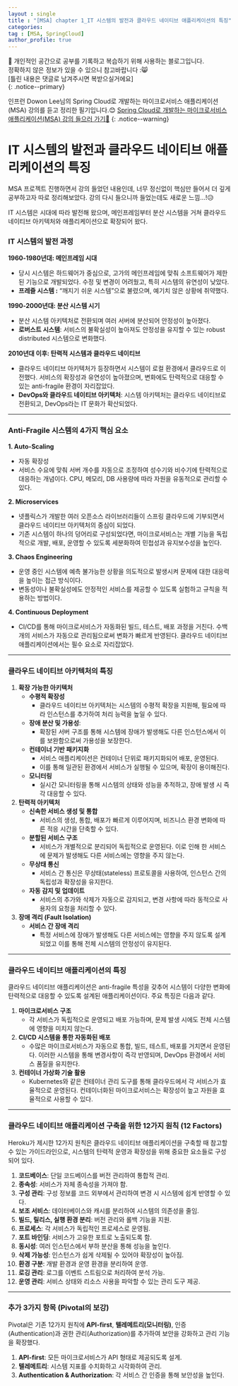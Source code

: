 ```yaml
---
layout : single
title : "[MSA] chapter 1_IT 시스템의 발전과 클라우드 네이티브 애플리케이션의 특징"
categories: 
tag : [MSA, SpringCloud]
author_profile: true
---
```


📌 개인적인 공간으로 공부를 기록하고 복습하기 위해 사용하는 블로그입니다. <br>
정확하지 않은 정보가 있을 수 있으니 참고바랍니다 :😸 <br>
[틀린 내용은 댓글로 남겨주시면 복받으실거에요]  
{: .notice--primary}

인프런 Dowon Lee님의 Spring Cloud로 개발하는 마이크로서비스 애플리케이션(MSA) 강의를 듣고 정리한 필기입니다.😊
[Spring Cloud로 개발하는 마이크로서비스 애플리케이션(MSA) 강의 들으러 가기🔗](https://inf.run/GHeRm)
{: .notice--warning}

# IT 시스템의 발전과 클라우드 네이티브 애플리케이션의 특징

MSA 프로젝트 진행하면서 강의 들었던 내용인데, 너무 정신없이 핵심만 들어서 더 깊게 공부하고자 따로 정리해보았다. 강의 다시 들으니까 들었는데도 새로운 느낌…!😥

IT 시스템은 시대에 따라 발전해 왔으며, 메인프레임부터 분산 시스템을 거쳐 클라우드 네이티브 아키텍처와 애플리케이션으로 확장되어 왔다. 

### IT 시스템의 발전 과정

**1960-1980년대: 메인프레임 시대**

- 당시 시스템은 하드웨어가 중심으로, 고가의 메인프레임에 맞춰 소프트웨어가 제한된 기능으로 개발되었다. 수정 및 변경이 어려웠고, 특히 시스템의 유연성이 낮았다.
- **프레즐 시스템 :** “깨지기 쉬운 시스템”으로 불렸으며, 예기치 않은 상황에 취약했다.

**1990-2000년대: 분산 시스템 시기**

- 분산 시스템 아키텍처로 전환되며 여러 서버에 분산되어 안정성이 높아졌다.
- **로버스트 시스템**: 서비스의 불확실성이 높아져도 안정성을 유지할 수 있는 robust distributed 시스템으로 변화했다.

**2010년대 이후: 탄력적 시스템과 클라우드 네이티브**

- 클라우드 네이티브 아키텍처가 등장하면서 시스템이 로컬 환경에서 클라우드로 이전했다. 서비스의 확장성과 유연성이 높아졌으며, 변화에도 탄력적으로 대응할 수 있는 anti-fragile 환경이 자리잡았다.
- **DevOps와 클라우드 네이티브 아키텍처**: 시스템 아키텍처는 클라우드 네이티브로 전환되고, DevOps라는 IT 문화가 확산되었다.

---

### Anti-Fragile 시스템의 4가지 핵심 요소

**1. Auto-Scaling**

- 자동 확장성
- 서비스 수요에 맞춰 서버 개수를 자동으로 조정하여 성수기와 비수기에 탄력적으로 대응하는 개념이다. CPU, 메모리, DB 사용량에 따라 자원을 유동적으로 관리할 수 있다.

**2. Microservices**

- 넷플릭스가 개발한 여러 오픈소스 라이브러리들이 스프링 클라우드에 기부되면서 클라우드 네이티브 아키텍처의 중심이 되었다.
- 기존 시스템이 하나의 덩어리로 구성되었다면, 마이크로서비스는 개별 기능을 독립적으로 개발, 배포, 운영할 수 있도록 세분화하여 민첩성과 유지보수성을 높인다.

**3. Chaos Engineering**

- 운영 중인 시스템에 예측 불가능한 상황을 의도적으로 발생시켜 문제에 대한 대응력을 높이는 접근 방식이다.
- 변동성이나 불확실성에도 안정적인 서비스를 제공할 수 있도록 실험하고 규칙을 적용하는 방법이다.

**4. Continuous Deployment** 

- CI/CD를 통해 마이크로서비스가 자동화된 빌드, 테스트, 배포 과정을 거친다. 수백 개의 서비스가 자동으로 관리됨으로써 변화가 빠르게 반영된다. 클라우드 네이티브 애플리케이션에서는 필수 요소로 자리잡았다.

---

### 클라우드 네이티브 아키텍처의 특징

1. **확장 가능한 아키텍처**
    - **수평적 확장성**
        - 클라우드 네이티브 아키텍처는 시스템의 수평적 확장을 지원해, 필요에 따라 인스턴스를 추가하여 처리 능력을 높일 수 있다.
    - **장애 분산 및 가용성**:
        - 확장된 서버 구조를 통해 시스템에 장애가 발생해도 다른 인스턴스에서 이를 보완함으로써 가용성을 보장한다.
    - **컨테이너 기반 패키지화**
        - 서비스 애플리케이션은 컨테이너 단위로 패키지화되어 배포, 운영된다.
        - 이를 통해 일관된 환경에서 서비스가 실행될 수 있으며, 확장이 용이해진다.
    - **모니터링**
        - 실시간 모니터링을 통해 시스템의 상태와 성능을 추적하고, 장애 발생 시 즉각 대응할 수 있다.
2. **탄력적 아키텍처**
    - **신속한 서비스 생성 및 통합**
        - 서비스의 생성, 통합, 배포가 빠르게 이루어지며, 비즈니스 환경 변화에 따른 적응 시간을 단축할 수 있다.
    - **분할된 서비스 구조**
        - 서비스가 개별적으로 분리되어 독립적으로 운영된다. 이로 인해 한 서비스에 문제가 발생해도 다른 서비스에는 영향을 주지 않는다.
    - **무상태 통신**
        - 서비스 간 통신은 무상태(stateless) 프로토콜을 사용하여, 인스턴스 간의 독립성과 확장성을 유지한다.
    - **자동 감지 및 업데이트**
        - 서비스의 추가와 삭제가 자동으로 감지되고, 변경 사항에 따라 동적으로 사용자의 요청을 처리할 수 있다.
3. **장애 격리 (Fault Isolation)**
    - **서비스 간 장애 격리**
        - 특정 서비스에 장애가 발생해도 다른 서비스에는 영향을 주지 않도록 설계되었고 이를 통해 전체 시스템의 안정성이 유지된다.

---

### 클라우드 네이티브 애플리케이션의 특징

클라우드 네이티브 애플리케이션은 anti-fragile 특성을 갖추어 시스템이 다양한 변화에 탄력적으로 대응할 수 있도록 설계된 애플리케이션이다. 주요 특징은 다음과 같다.

1. **마이크로서비스 구조**
    - 각 서비스가 독립적으로 운영되고 배포 가능하며, 문제 발생 시에도 전체 시스템에 영향을 미치지 않는다.
2. **CI/CD 시스템을 통한 자동화된 배포**
    - 수많은 마이크로서비스가 자동으로 통합, 빌드, 테스트, 배포를 거치면서 운영된다. 이러한 시스템을 통해 변경사항이 즉각 반영되며, DevOps 환경에서 서비스 품질을 유지한다.
3. **컨테이너 가상화 기술 활용**
    - Kubernetes와 같은 컨테이너 관리 도구를 통해 클라우드에서 각 서비스가 효율적으로 운영된다. 컨테이너화된 마이크로서비스는 확장성이 높고 자원을 효율적으로 사용할 수 있다.

---

### 클라우드 네이티브 애플리케이션 구축을 위한 12가지 원칙 (12 Factors)

Heroku가 제시한 12가지 원칙은 클라우드 네이티브 애플리케이션을 구축할 때 참고할 수 있는 가이드라인으로, 시스템의 탄력적 운영과 확장성을 위해 중요한 요소들로 구성되어 있다.

1. **코드베이스**: 단일 코드베이스를 버전 관리하여 통합적 관리.
2. **종속성**: 서비스가 자체 종속성을 가져야 함.
3. **구성 관리**: 구성 정보를 코드 외부에서 관리하여 변경 시 시스템에 쉽게 반영할 수 있다.
4. **보조 서비스**: 데이터베이스와 캐시를 분리하여 시스템의 의존성을 줄임.
5. **빌드, 릴리스, 실행 환경 분리**: 버전 관리와 롤백 기능을 지원.
6. **프로세스**: 각 서비스가 독립적인 프로세스로 운영됨.
7. **포트 바인딩**: 서비스가 고유한 포트로 노출되도록 함.
8. **동시성**: 여러 인스턴스에서 부하 분산을 통해 성능을 높인다.
9. **삭제 가능성**: 인스턴스가 쉽게 삭제될 수 있어야 확장성이 높아짐.
10. **환경 구분**: 개발 환경과 운영 환경을 분리하여 운영.
11. **로깅 관리**: 로그를 이벤트 스트림으로 처리하여 분석 가능.
12. **운영 관리**: 서비스 상태와 리소스 사용을 파악할 수 있는 관리 도구 제공.

---

### 추가 3가지 항목 (Pivotal의 보강)

Pivotal은 기존 12가지 원칙에 **API-first**, **텔레메트리(모니터링)**, 인증(Authentication)과 권한 관리(Authorization)를 추가하여 보안을 강화하고 관리 기능을 확장했다.

1. **API-first**: 모든 마이크로서비스가 API 형태로 제공되도록 설계.
2. **텔레메트리**: 시스템 지표를 수치화하고 시각화하여 관리.
3. **Authentication & Authorization**: 각 서비스 간 인증을 통해 보안성을 높인다.


<br>
<br>
<br>
<br>
<br>
